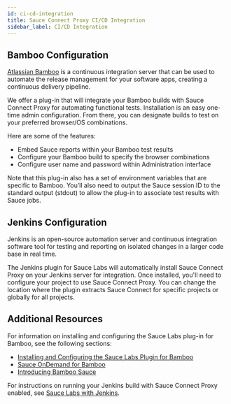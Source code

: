 ```yaml
---
id: ci-cd-integration
title: Sauce Connect Proxy CI/CD Integration
sidebar_label: CI/CD Integration
---
```


## Bamboo Configuration

[Atlassian Bamboo](https://www.atlassian.com/software/bamboo) is a continuous integration server that can be used to automate the release management for your software apps, creating a continuous delivery pipeline.

We offer a plug-in that will integrate your Bamboo builds with Sauce Connect Proxy for automating functional tests. Installation is an easy one-time admin configuration. From there, you can designate builds to test on your preferred browser/OS combinations.

Here are some of the features:

* Embed Sauce reports within your Bamboo test results
* Configure your Bamboo build to specify the browser combinations
* Configure user name and password within Administration interface

Note that this plug-in also has a set of environment variables that are specific to Bamboo. You’ll also need to output the Sauce session ID to the standard output (stdout) to allow the plug-in to associate test results with Sauce jobs.


## Jenkins Configuration

Jenkins is an open-source automation server and continuous integration software tool for testing and reporting on isolated changes in a larger code base in real time.

The Jenkins plugin for Sauce Labs will automatically install Sauce Connect Proxy on your Jenkins server for integration. Once installed, you'll need to configure your project to use Sauce Connect Proxy. You can change the location where the plugin extracts Sauce Connect for specific projects or globally for all projects.

## Additional Resources

For information on installing and configuring the Sauce Labs plug-in for Bamboo, see the following sections:

* [Installing and Configuring the Sauce Labs Plugin for Bamboo](/ci/bamboo)
* [Sauce OnDemand for Bamboo](https://marketplace.atlassian.com/apps/30134/sauce-ondemand-for-bamboo)
* [Introducing Bamboo Sauce](https://saucelabs.com/blog/introducing-bamboo-sauce-)

For instructions on running your Jenkins build with Sauce Connect Proxy enabled, see [Sauce Labs with Jenkins](/ci/jenkins).
